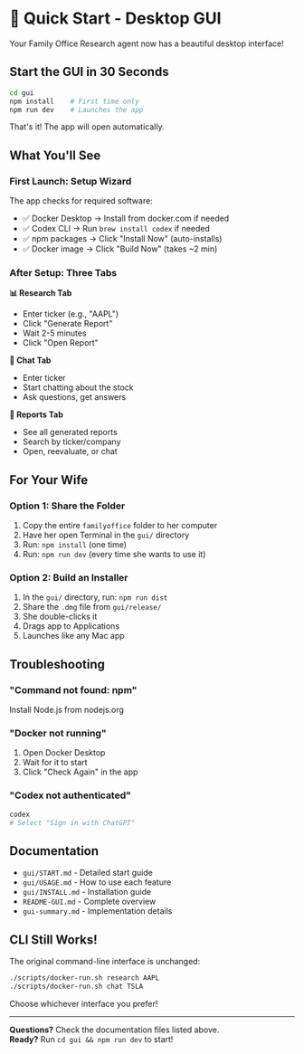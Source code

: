 # 🚀 Quick Start - Desktop GUI

Your Family Office Research agent now has a beautiful desktop interface!

## Start the GUI in 30 Seconds

```bash
cd gui
npm install    # First time only
npm run dev    # Launches the app
```

That's it! The app will open automatically.

## What You'll See

### First Launch: Setup Wizard
The app checks for required software:
- ✅ Docker Desktop → Install from docker.com if needed
- ✅ Codex CLI → Run `brew install codex` if needed
- ✅ npm packages → Click "Install Now" (auto-installs)
- ✅ Docker image → Click "Build Now" (takes ~2 min)

### After Setup: Three Tabs

**📊 Research Tab**
- Enter ticker (e.g., "AAPL")
- Click "Generate Report"
- Wait 2-5 minutes
- Click "Open Report"

**💬 Chat Tab**
- Enter ticker
- Start chatting about the stock
- Ask questions, get answers

**📁 Reports Tab**
- See all generated reports
- Search by ticker/company
- Open, reevaluate, or chat

## For Your Wife

### Option 1: Share the Folder
1. Copy the entire `familyoffice` folder to her computer
2. Have her open Terminal in the `gui/` directory
3. Run: `npm install` (one time)
4. Run: `npm run dev` (every time she wants to use it)

### Option 2: Build an Installer
1. In the `gui/` directory, run: `npm run dist`
2. Share the `.dmg` file from `gui/release/`
3. She double-clicks it
4. Drags app to Applications
5. Launches like any Mac app

## Troubleshooting

### "Command not found: npm"
Install Node.js from nodejs.org

### "Docker not running"
1. Open Docker Desktop
2. Wait for it to start
3. Click "Check Again" in the app

### "Codex not authenticated"
```bash
codex
# Select "Sign in with ChatGPT"
```

## Documentation

- `gui/START.md` - Detailed start guide
- `gui/USAGE.md` - How to use each feature
- `gui/INSTALL.md` - Installation guide
- `README-GUI.md` - Complete overview
- `gui-summary.md` - Implementation details

## CLI Still Works!

The original command-line interface is unchanged:
```bash
./scripts/docker-run.sh research AAPL
./scripts/docker-run.sh chat TSLA
```

Choose whichever interface you prefer!

---

**Questions?** Check the documentation files listed above.  
**Ready?** Run `cd gui && npm run dev` to start!

